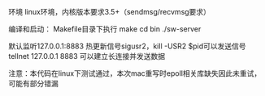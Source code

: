 环境
linux环境，内核版本要求3.5+（sendmsg/recvmsg要求）

编译和启动：
Makefile目录下执行 make
cd bin
./sw-server

默认监听127.0.0.1:8883
热更新信号sigusr2，kill -USR2 $pid可以发送信号
tellnet 127.0.0.1 8883 可以建立长连接并发送数据

注意：本代码在linux下测试通过，本次mac重写时epoll相关库缺失因此未重试，可能有部分错漏

